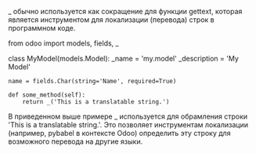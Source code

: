  _ обычно используется как сокращение для функции gettext, которая является
инструментом для локализации (перевода) строк в программном коде.

from odoo import models, fields, _

class MyModel(models.Model):
_name = 'my.model'
_description = 'My Model'

    name = fields.Char(string='Name', required=True)

    def some_method(self):
        return _('This is a translatable string.')

В приведенном выше примере _ используется для обрамления строки 'This is a translatable string.'. Это позволяет
инструментам локализации (например, pybabel в контексте Odoo) определить эту строку для возможного перевода на другие
языки.